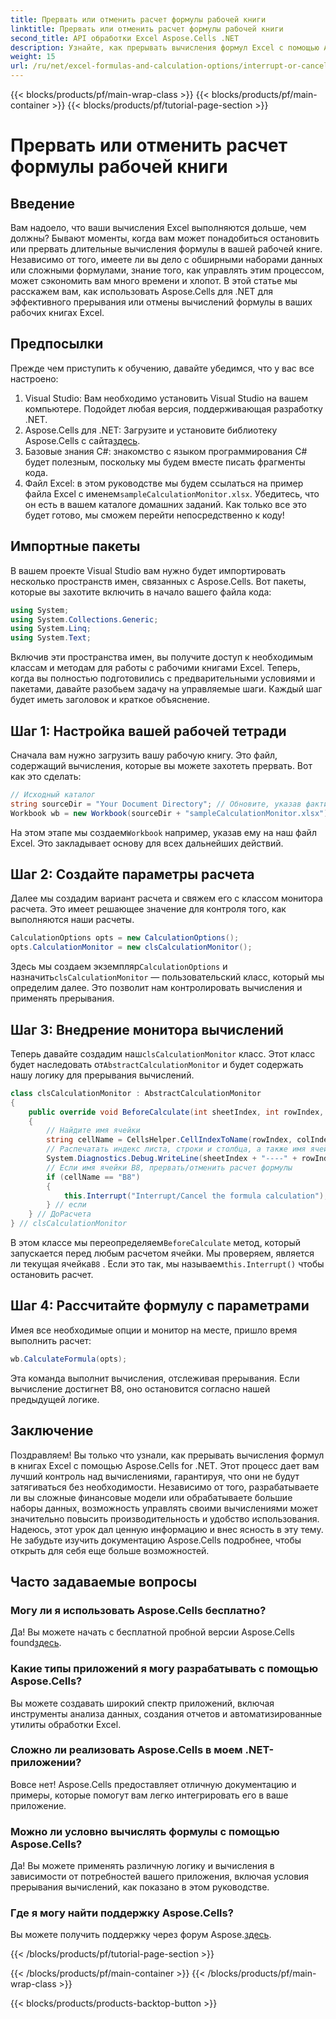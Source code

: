 ```yaml
---
title: Прервать или отменить расчет формулы рабочей книги
linktitle: Прервать или отменить расчет формулы рабочей книги
second_title: API обработки Excel Aspose.Cells .NET
description: Узнайте, как прерывать вычисления формул Excel с помощью Aspose.Cells для .NET, в этом подробном пошаговом руководстве.
weight: 15
url: /ru/net/excel-formulas-and-calculation-options/interrupt-or-cancel-formula-calculation-of-workbook/
---
```


{{< blocks/products/pf/main-wrap-class >}}
{{< blocks/products/pf/main-container >}}
{{< blocks/products/pf/tutorial-page-section >}}

# Прервать или отменить расчет формулы рабочей книги

## Введение
Вам надоело, что ваши вычисления Excel выполняются дольше, чем должны? Бывают моменты, когда вам может понадобиться остановить или прервать длительные вычисления формулы в вашей рабочей книге. Независимо от того, имеете ли вы дело с обширными наборами данных или сложными формулами, знание того, как управлять этим процессом, может сэкономить вам много времени и хлопот. В этой статье мы расскажем вам, как использовать Aspose.Cells для .NET для эффективного прерывания или отмены вычислений формулы в ваших рабочих книгах Excel. 
## Предпосылки
Прежде чем приступить к обучению, давайте убедимся, что у вас все настроено:
1. Visual Studio: Вам необходимо установить Visual Studio на вашем компьютере. Подойдет любая версия, поддерживающая разработку .NET.
2. Aspose.Cells для .NET: Загрузите и установите библиотеку Aspose.Cells с сайта[здесь](https://releases.aspose.com/cells/net/).
3. Базовые знания C#: знакомство с языком программирования C# будет полезным, поскольку мы будем вместе писать фрагменты кода.
4. Файл Excel: в этом руководстве мы будем ссылаться на пример файла Excel с именем`sampleCalculationMonitor.xlsx`. Убедитесь, что он есть в вашем каталоге домашних заданий.
Как только все это будет готово, мы сможем перейти непосредственно к коду!
## Импортные пакеты
В вашем проекте Visual Studio вам нужно будет импортировать несколько пространств имен, связанных с Aspose.Cells. Вот пакеты, которые вы захотите включить в начало вашего файла кода:
```csharp
using System;
using System.Collections.Generic;
using System.Linq;
using System.Text;
```
Включив эти пространства имен, вы получите доступ к необходимым классам и методам для работы с рабочими книгами Excel.
Теперь, когда вы полностью подготовились с предварительными условиями и пакетами, давайте разобьем задачу на управляемые шаги. Каждый шаг будет иметь заголовок и краткое объяснение.
## Шаг 1: Настройка вашей рабочей тетради
Сначала вам нужно загрузить вашу рабочую книгу. Это файл, содержащий вычисления, которые вы можете захотеть прервать. Вот как это сделать:
```csharp
// Исходный каталог
string sourceDir = "Your Document Directory"; // Обновите, указав фактический путь к каталогу.
Workbook wb = new Workbook(sourceDir + "sampleCalculationMonitor.xlsx");
```
 На этом этапе мы создаем`Workbook` например, указав ему на наш файл Excel. Это закладывает основу для всех дальнейших действий.
## Шаг 2: Создайте параметры расчета
Далее мы создадим вариант расчета и свяжем его с классом монитора расчета. Это имеет решающее значение для контроля того, как выполняются наши расчеты.
```csharp
CalculationOptions opts = new CalculationOptions();
opts.CalculationMonitor = new clsCalculationMonitor();
```
 Здесь мы создаем экземпляр`CalculationOptions` и назначить`clsCalculationMonitor` — пользовательский класс, который мы определим далее. Это позволит нам контролировать вычисления и применять прерывания.
## Шаг 3: Внедрение монитора вычислений
 Теперь давайте создадим наш`clsCalculationMonitor` класс. Этот класс будет наследовать от`AbstractCalculationMonitor` и будет содержать нашу логику для прерывания вычислений.
```csharp
class clsCalculationMonitor : AbstractCalculationMonitor
{
    public override void BeforeCalculate(int sheetIndex, int rowIndex, int colIndex)
    {
        // Найдите имя ячейки
        string cellName = CellsHelper.CellIndexToName(rowIndex, colIndex);
        // Распечатать индекс листа, строки и столбца, а также имя ячейки
        System.Diagnostics.Debug.WriteLine(sheetIndex + "----" + rowIndex + "----" + colIndex + "----" + cellName);
        // Если имя ячейки B8, прервать/отменить расчет формулы
        if (cellName == "B8")
        {
            this.Interrupt("Interrupt/Cancel the formula calculation");
        } // если
    } // ДоРасчета
} // clsCalculationMonitor
```
 В этом классе мы переопределяем`BeforeCalculate` метод, который запускается перед любым расчетом ячейки. Мы проверяем, является ли текущая ячейка`B8` . Если это так, мы называем`this.Interrupt()` чтобы остановить расчет.
## Шаг 4: Рассчитайте формулу с параметрами
Имея все необходимые опции и монитор на месте, пришло время выполнить расчет:
```csharp
wb.CalculateFormula(opts);
```
Эта команда выполнит вычисления, отслеживая прерывания. Если вычисление достигнет B8, оно остановится согласно нашей предыдущей логике.
## Заключение
Поздравляем! Вы только что узнали, как прерывать вычисления формул в книгах Excel с помощью Aspose.Cells for .NET. Этот процесс дает вам лучший контроль над вычислениями, гарантируя, что они не будут затягиваться без необходимости. 
Независимо от того, разрабатываете ли вы сложные финансовые модели или обрабатываете большие наборы данных, возможность управлять своими вычислениями может значительно повысить производительность и удобство использования. Надеюсь, этот урок дал ценную информацию и внес ясность в эту тему. Не забудьте изучить документацию Aspose.Cells подробнее, чтобы открыть для себя еще больше возможностей.
## Часто задаваемые вопросы
### Могу ли я использовать Aspose.Cells бесплатно?
 Да! Вы можете начать с бесплатной пробной версии Aspose.Cells found[здесь](https://releases.aspose.com/).
### Какие типы приложений я могу разрабатывать с помощью Aspose.Cells?
Вы можете создавать широкий спектр приложений, включая инструменты анализа данных, создания отчетов и автоматизированные утилиты обработки Excel.
### Сложно ли реализовать Aspose.Cells в моем .NET-приложении?
Вовсе нет! Aspose.Cells предоставляет отличную документацию и примеры, которые помогут вам легко интегрировать его в ваше приложение.
### Можно ли условно вычислять формулы с помощью Aspose.Cells?
Да! Вы можете применять различную логику и вычисления в зависимости от потребностей вашего приложения, включая условия прерывания вычислений, как показано в этом руководстве.
### Где я могу найти поддержку Aspose.Cells?
 Вы можете получить поддержку через форум Aspose.[здесь](https://forum.aspose.com/c/cells/9).

{{< /blocks/products/pf/tutorial-page-section >}}

{{< /blocks/products/pf/main-container >}}
{{< /blocks/products/pf/main-wrap-class >}}

{{< blocks/products/products-backtop-button >}}
